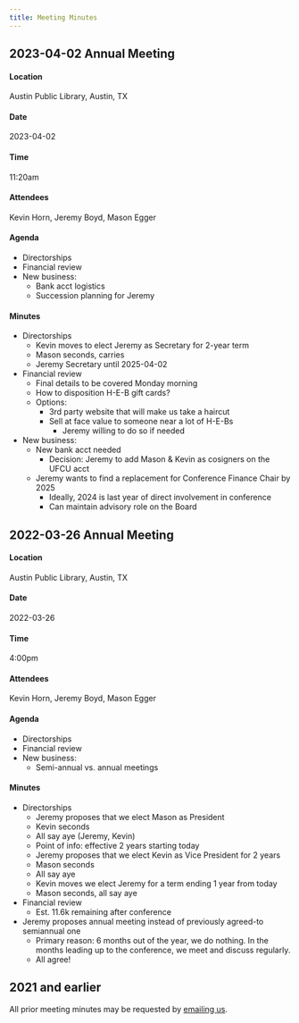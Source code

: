 ```yaml
---
title: Meeting Minutes
---
```


## 2023-04-02 Annual Meeting
#### Location
Austin Public Library, Austin, TX
#### Date
2023-04-02
#### Time
11:20am
#### Attendees
Kevin Horn, Jeremy Boyd, Mason Egger
#### Agenda
- Directorships
- Financial review
- New business:
    - Bank acct logistics
    - Succession planning for Jeremy
#### Minutes
- Directorships
    - Kevin moves to elect Jeremy as Secretary for 2-year term
    - Mason seconds, carries
    - Jeremy Secretary until 2025-04-02
- Financial review
    - Final details to be covered Monday morning
    - How to disposition H-E-B gift cards?
    - Options:
        - 3rd party website that will make us take a haircut
        - Sell at face value to someone near a lot of H-E-Bs
            - Jeremy willing to do so if needed
- New business:
    - New bank acct needed
        - Decision: Jeremy to add Mason & Kevin as cosigners on the UFCU acct
    - Jeremy wants to find a replacement for Conference Finance Chair by 2025
        - Ideally, 2024 is last year of direct involvement in conference
        - Can maintain advisory role on the Board

## 2022-03-26 Annual Meeting
#### Location
Austin Public Library, Austin, TX
#### Date
2022-03-26
#### Time
4:00pm
#### Attendees
Kevin Horn, Jeremy Boyd, Mason Egger
#### Agenda
- Directorships
- Financial review
- New business:
    - Semi-annual vs. annual meetings
#### Minutes
- Directorships
    - Jeremy proposes that we elect Mason as President
    - Kevin seconds
    - All say aye (Jeremy, Kevin)
    - Point of info: effective 2 years starting today
    - Jeremy proposes that we elect Kevin as Vice President for 2 years
    - Mason seconds
    - All say aye
    - Kevin moves we elect Jeremy for a term ending 1 year from today
    - Mason seconds, all say aye
- Financial review
    - Est. 11.6k remaining after conference
- Jeremy proposes annual meeting instead of previously agreed-to semiannual one
    - Primary reason: 6 months out of the year, we do nothing. In the months leading up to the conference, we meet and discuss regularly.
    - All agree!

## 2021 and earlier
All prior meeting minutes may be requested by [emailing us](mailto:info@pytexas.org).